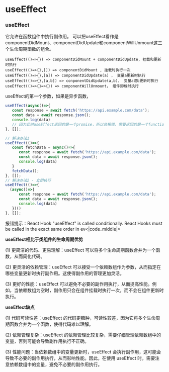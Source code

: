 # useEffect

### **useEffect**

它允许在函数组件中执行副作用。 可以把useEffect看作是componentDidMount、componentDidUpdate和componentWillUnmount这三个生命周期函数的组合。

```
useEffect(()=>{}) => conponentDidMount + componentDidUpdate, 挂载和更新时执行 
useEffect(()=>{},[]) => componentDidMount , 挂载时执行一次 
useEffect(()=>{},[a]) => conponentDidUpdate(a) ， 变量a更新时执行
useEffect(()=>{},[a,b]) => conponentDidUpdate(a,b)， 变量a或b更新时执行 
useEffect(()=>{}=>{}) => conponentWillUnmount， 组件卸载时执行
```

useEffect的第一个参数，如果是异步函数，

```js
useEffect(async()=>{
   const response = await fetch('https://api.example.com/data');
   const data = await response.json();
   console.log(data)
   // 因为此时useEffect返回的是一个promise，所以会报错，需要返回的是一个function
}, []);

// 解决办法1
useEffect(()=>{
   const fetchData = async()=>{
      const response = await fetch('https://api.example.com/data');
      const data = await response.json();
      console.log(data)
   }
   fetchData();
}, []);
// 解决办法2 - 立即执行
useEffect(()=>{
  (async()=>{
      const response = await fetch('https://api.example.com/data');
      const data = await response.json();
      console.log(data)
   })()
}, []);
```

报错提示：React Hook "useEffect" is called conditionally. React Hooks must be called in the exact same order in ev<|code\_middle|>

**useEffect相比于类组件的生命周期优势**

&#x20;(1) 更简洁的代码、更易理解：useEffect 可以将多个生命周期函数合并为一个函数，从而简化代码。

&#x20;(2) 更灵活的依赖管理：useEffect 可以接受一个依赖数组作为参数，从而指定在哪些变量更新时执行副作用。这使得副作用的管理更加灵活。

&#x20;(3) 更好的性能：useEffect 可以避免不必要的副作用执行，从而提高性能。例如，当依赖数组为空时，副作用只会在组件挂载时执行一次，而不会在组件更新时执行。

**useEffect缺点**

&#x20;(1) 代码可读性差：useEffect 的代码更臃肿，可读性较差，因为它将多个生命周期函数合并为一个函数，使得代码难以理解。

&#x20;(2) 依赖管理复杂：useEffect 的依赖管理比较复杂，需要仔细管理依赖数组中的变量，否则可能会导致副作用执行不正确。

&#x20;(3) 性能问题：当依赖数组中的变量更新时，useEffect 会执行副作用，这可能会导致不必要的副作用执行，从而影响性能。因此，在使用 useEffect 时，需要注意依赖数组中的变量，避免不必要的副作用执行。
